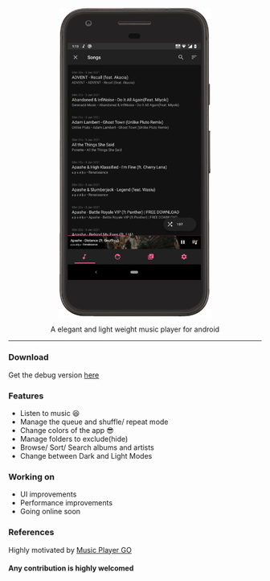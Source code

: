 <p align="center">
  <img width="300" src="https://github.com/AP-Atul/music_player_lite/blob/main/assets/music_player_lite.gif" alt="app gif">
</p>

<p align="center">
  A elegant and light weight music player for android
</p>

---
### Download
Get the debug version [here](https://github.com/AP-Atul/music_player_lite/blob/main/assets/app-debug.apk) 

### Features
* Listen to music 😆
* Manage the queue and shuffle/ repeat mode
* Change colors of the app 😎
* Manage folders to exclude(hide)
* Browse/ Sort/ Search albums and artists
* Change between Dark and Light Modes

### Working on
* UI improvements
* Performance improvements
* Going online soon

### References
Highly motivated by [Music Player GO](https://github.com/enricocid/Music-Player-GO)


#### Any contribution is highly welcomed
